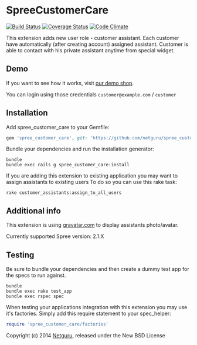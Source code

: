 SpreeCustomerCare
=================
[![Build Status](https://travis-ci.org/netguru/spree_customer_care.png)](https://travis-ci.org/netguru/spree_customer_care)
[![Coverage Status](https://coveralls.io/repos/netguru/spree_customer_care/badge.png)](https://coveralls.io/r/netguru/spree_customer_care)
[![Code Climate](https://codeclimate.com/github/netguru/spree_customer_care.png)](https://codeclimate.com/github/netguru/spree_customer_care)

This extension adds new user role - customer assistant. Each customer have automatically (after creating account) assigned assistant.
Customer is able to contact with his private assistant anytime from special widget.


Demo
----
If you want to see how it works, visit [our demo shop](https://fashion-shop.herokuapp.com).

You can login using those credentials `customer@example.com` / `customer`

Installation
------------

Add spree_customer_care to your Gemfile:

```ruby
gem 'spree_customer_care', git: 'https://github.com/netguru/spree_customer_care/', branch: '2-1-stable'
```

Bundle your dependencies and run the installation generator:

```shell
bundle
bundle exec rails g spree_customer_care:install
```

If you are adding this extension to existing application you may want to assign assistants to existing users
To do so you can use this rake task:
```shell
rake customer_assistants:assign_to_all_users
```

Additional info
---------------
This extension is using [gravatar.com](http://gravatar.com) to display assistants photo/avatar.

Currently supported Spree version: 2.1.X

Testing
-------

Be sure to bundle your dependencies and then create a dummy test app for the specs to run against.

```shell
bundle
bundle exec rake test_app
bundle exec rspec spec
```

When testing your applications integration with this extension you may use it's factories.
Simply add this require statement to your spec_helper:

```ruby
require 'spree_customer_care/factories'
```

Copyright (c) 2014 [Netguru](https://netguru.co), released under the New BSD License
